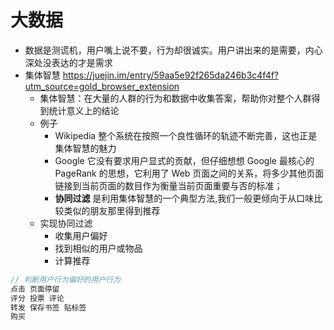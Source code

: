# 大数据

- 数据是测谎机，用户嘴上说不要，行为却很诚实。用户讲出来的是需要，内心深处没表达的才是需求
- 集体智慧  https://juejin.im/entry/59aa5e92f265da246b3c4f4f?utm_source=gold_browser_extension
  - 集体智慧：在大量的人群的行为和数据中收集答案，帮助你对整个人群得到统计意义上的结论
  - 例子
    - Wikipedia 整个系统在按照一个良性循环的轨迹不断完善，这也正是集体智慧的魅力
    - Google 它没有要求用户显式的贡献，但仔细想想 Google 最核心的 PageRank 的思想，它利用了 Web 页面之间的关系，将多少其他页面链接到当前页面的数目作为衡量当前页面重要与否的标准；
    - **协同过滤** 是利用集体智慧的一个典型方法,我们一般更倾向于从口味比较类似的朋友那里得到推荐
  - 实现协同过滤
      - 收集用户偏好
      - 找到相似的用户或物品
      - 计算推荐

```js
// 判断用户行为偏好的用户行为
点击 页面停留
评分 投票 评论
转发 保存书签 贴标签
购买
```      
